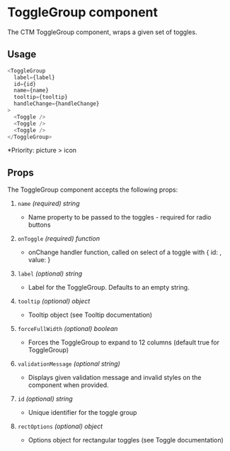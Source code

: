 # ToggleGroup component
The CTM ToggleGroup component, wraps a given set of toggles.

## Usage
~~~js
<ToggleGroup 
  label={label}
  id={id}
  name={name}
  tooltip={tooltip}
  handleChange={handleChange}  
>
  <Toggle />
  <Toggle />
  <Toggle />
</ToggleGroup>
~~~

*Priority: picture > icon

## Props
The ToggleGroup component accepts the following props:

1. `name` *(required) string*
    * Name property to be passed to the toggles - required for radio buttons

7. `onToggle` *(required) function*
    * onChange handler function, called on select of a toggle with { id: <selected toggle id>, value: <selected toggle value> }

2. `label` *(optional) string*
    * Label for the ToggleGroup. Defaults to an empty string.

3. `tooltip` *(optional) object*
   * Tooltip object (see Tooltip documentation)
       
4. `forceFullWidth` *(optional) boolean* 
   * Forces the ToggleGroup to expand to 12 columns (default true for ToggleGroup)

5. `validationMessage` *(optional string)*
    * Displays given validation message and invalid styles on the component when provided.  
    
6. `id` *(optional) string*
    * Unique identifier for the toggle group
    
8. `rectOptions` *(optional) object*
    * Options object for rectangular toggles (see Toggle documentation)
    
